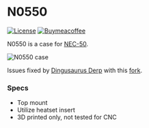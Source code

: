 # N0550

[![License](https://badgen.net/badge/license/CERN-OHL-S-2.0/red)](LICENSE)
[![Buymeacoffee](https://badgen.net/badge/icon/buymeacoffee?icon=buymeacoffee&label)](https://www.buymeacoffee.com/coffeeforba)

N0550 is a case for [NEC-50](https://github.com/calvin-mcd/NEC-50).

![N0550 case](images/Case%20-%20n0550%20-%201.png)

Issues fixed by [Dingusaurus Derp](https://github.com/DingusaurusDerp) with this [fork](https://github.com/DingusaurusDerp/N0550). 

### Specs

* Top mount
* Utilize heatset insert
* 3D printed only, not tested for CNC